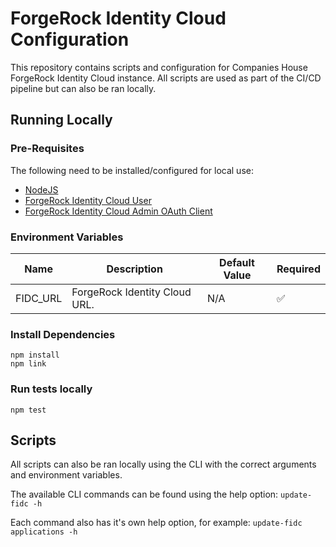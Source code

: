 # ForgeRock Identity Cloud Configuration

This repository contains scripts and configuration for Companies House ForgeRock Identity Cloud instance. All scripts are used as part of the CI/CD pipeline but can also be ran locally.

## Running Locally

### Pre-Requisites

The following need to be installed/configured for local use:

- [NodeJS](https://nodejs.org/en/download/)
- [ForgeRock Identity Cloud User](https://backstage.forgerock.com/docs/idcloud/latest/paas/tenant/postman-collection.html#preparing_your_identity_cloud)
- [ForgeRock Identity Cloud Admin OAuth Client](https://backstage.forgerock.com/docs/idcloud/latest/paas/tenant/postman-collection.html#running_the_prerequisite_steps)

### Environment Variables

| Name     | Description                   | Default Value | Required           |
| -------- | ----------------------------- | ------------- | ------------------ |
| FIDC_URL | ForgeRock Identity Cloud URL. | N/A           | :white_check_mark: |

### Install Dependencies

```
npm install
npm link
```

### Run tests locally

`npm test`

## Scripts

All scripts can also be ran locally using the CLI with the correct arguments and environment variables.

The available CLI commands can be found using the help option: `update-fidc -h`

Each command also has it's own help option, for example: `update-fidc applications -h`
